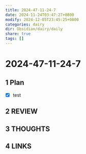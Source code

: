 ```yaml
---
title: 2024-47-11-24-7
date: 2024-11-24T03:47:27+0800
modify: 2024-12-05T23:45:25+0800
categories: dairy
dir: Obsidian/dairy/daily
share: true
tags: []
---
```


# 2024-47-11-24-7

## 1 Plan

- [x] test

## 2 REVIEW

## 3 THOUGHTS

## 4 LINKS